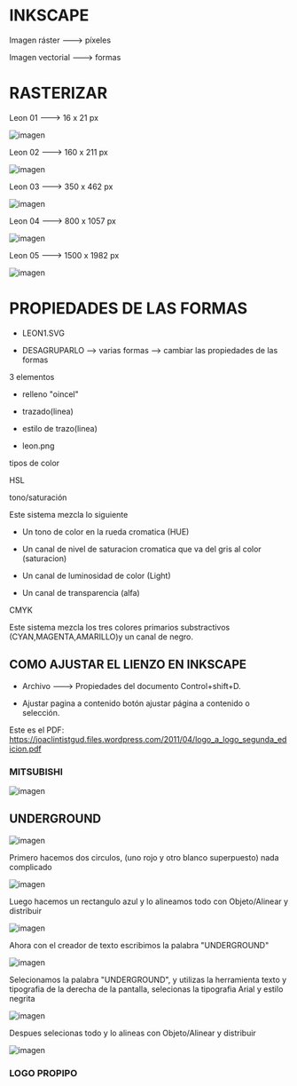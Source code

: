 # INKSCAPE

Imagen ráster ---> píxeles

Imagen vectorial ---> formas


# RASTERIZAR

 Leon 01 ---> 16 x 21 px

![imagen](https://github.com/ANGEY33/1er-TRIMESTRE/blob/main/leon01.png)

 Leon 02 ---> 160 x 211 px

![imagen](https://github.com/ANGEY33/1er-TRIMESTRE/blob/main/leon02.png)

Leon 03 ---> 350 x 462 px

![imagen](https://github.com/ANGEY33/1er-TRIMESTRE/blob/main/leon03.png)

 Leon 04 ---> 800 x 1057 px

![imagen](https://github.com/ANGEY33/1er-TRIMESTRE/blob/main/leon04.png)

 Leon 05 ---> 1500 x 1982 px

![imagen](https://github.com/ANGEY33/1er-TRIMESTRE/blob/main/leon05.png)

# PROPIEDADES DE LAS FORMAS

- LEON1.SVG

- DESAGRUPARLO --> varias formas --> cambiar las propiedades de las formas

3 elementos
- relleno "oincel"



- trazado(linea)
- estilo de trazo(linea)
- leon.png

tipos de color

HSL

tono/saturación

 Este sistema mezcla lo siguiente
 
- Un tono de color en la rueda cromatica (HUE)
 
- Un canal de nivel de saturacion cromatica que va del gris al color (saturacion)
 
- Un canal de luminosidad de color (Light)
 
- Un canal de transparencia (alfa)

CMYK

Este sistema mezcla los tres colores primarios substractivos (CYAN,MAGENTA,AMARILLO)y un canal de negro.

## COMO AJUSTAR EL LIENZO EN INKSCAPE

- Archivo ---> Propiedades del documento Control+shift+D.
 
- Ajustar pagina a contenido botón ajustar página a contenido o selección.
           
 Este es el PDF: https://joaclintistgud.files.wordpress.com/2011/04/logo_a_logo_segunda_edicion.pdf
 
### MITSUBISHI

![imagen](https://github.com/ANGEY33/1er-TRIMESTRE/blob/main/mitsubishi.svg)

## UNDERGROUND

 ![imagen](https://github.com/ANGEY33/1er-TRIMESTRE/blob/main/UNDERGROUND.svg)

Primero hacemos dos circulos, (uno rojo y otro blanco superpuesto) nada complicado

![imagen](https://user-images.githubusercontent.com/90753298/144021424-b8397f38-b03c-48b0-879d-3edb8c261c3e.png)

Luego hacemos un rectangulo azul y lo alineamos todo con Objeto/Alinear y distribuir

![imagen](https://user-images.githubusercontent.com/90753298/144021716-34747c3d-db61-45cf-bccb-c849011c4b1e.png)

Ahora con el creador de texto escribimos la palabra "UNDERGROUND"

![imagen](https://user-images.githubusercontent.com/90753298/144021905-9849b408-fd42-4346-a2c1-450d04bb1f10.png)

Selecionamos la palabra "UNDERGROUND", y utilizas la herramienta texto y tipografia de la derecha de la pantalla, selecionas la tipografia Arial y estilo negrita

![imagen](https://user-images.githubusercontent.com/90753298/144022802-3c38cc26-e1fc-41ee-b500-b89bd9f6716e.png)

Despues selecionas todo y lo alineas con Objeto/Alinear y distribuir

![imagen](https://user-images.githubusercontent.com/90753298/144023130-41d07ca7-a238-41e9-b721-40ae91142d60.png)

### LOGO PROPIPO
